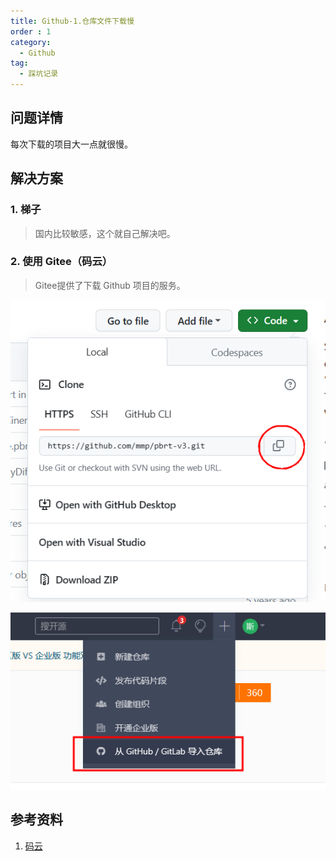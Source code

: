 ```yaml
---
title: Github-1.仓库文件下载慢
order : 1
category:
  - Github
tag:
  - 踩坑记录
---
```


## 问题详情

每次下载的项目大一点就很慢。

## 解决方案

### 1. 梯子
>国内比较敏感，这个就自己解决吧。
### 2. 使用 Gitee（码云）
> Gitee提供了下载 Github 项目的服务。

![github上复制代码](assets%2Fgitcode.png)

![码云上同步](assets%2Fcodeforgithub.png)



## 参考资料

1. [码云](https://gitee.com/projects/import/url)